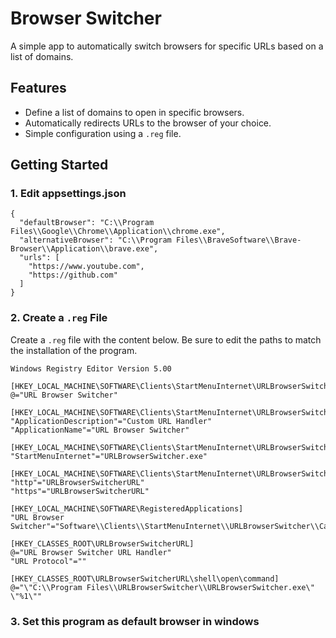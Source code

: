# Browser Switcher

A simple app to automatically switch browsers for specific URLs based on a list of domains.

## Features
- Define a list of domains to open in specific browsers.
- Automatically redirects URLs to the browser of your choice.
- Simple configuration using a `.reg` file.

## Getting Started

### 1. Edit appsettings.json

```
{
  "defaultBrowser": "C:\\Program Files\\Google\\Chrome\\Application\\chrome.exe",
  "alternativeBrowser": "C:\\Program Files\\BraveSoftware\\Brave-Browser\\Application\\brave.exe",
  "urls": [
    "https://www.youtube.com",
    "https://github.com"
  ]
}
```

### 2. Create a `.reg` File
Create a `.reg` file with the content below. Be sure to edit the paths to match the installation of the program.

```reg
Windows Registry Editor Version 5.00

[HKEY_LOCAL_MACHINE\SOFTWARE\Clients\StartMenuInternet\URLBrowserSwitcher]
@="URL Browser Switcher"

[HKEY_LOCAL_MACHINE\SOFTWARE\Clients\StartMenuInternet\URLBrowserSwitcher\Capabilities]
"ApplicationDescription"="Custom URL Handler"
"ApplicationName"="URL Browser Switcher"

[HKEY_LOCAL_MACHINE\SOFTWARE\Clients\StartMenuInternet\URLBrowserSwitcher\Capabilities\Startmenu]
"StartMenuInternet"="URLBrowserSwitcher.exe"

[HKEY_LOCAL_MACHINE\SOFTWARE\Clients\StartMenuInternet\URLBrowserSwitcher\Capabilities\URLAssociations]
"http"="URLBrowserSwitcherURL"
"https"="URLBrowserSwitcherURL"

[HKEY_LOCAL_MACHINE\SOFTWARE\RegisteredApplications]
"URL Browser Switcher"="Software\\Clients\\StartMenuInternet\\URLBrowserSwitcher\\Capabilities"

[HKEY_CLASSES_ROOT\URLBrowserSwitcherURL]
@="URL Browser Switcher URL Handler"
"URL Protocol"=""

[HKEY_CLASSES_ROOT\URLBrowserSwitcherURL\shell\open\command]
@="\"C:\\Program Files\\URLBrowserSwitcher\\URLBrowserSwitcher.exe\" \"%1\""

```

### 3. Set this program as default browser in windows

